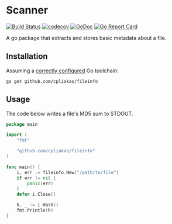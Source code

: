 # Scanner

[![Build Status](https://travis-ci.org/cpliakas/fileinfo.svg?branch=master)](https://travis-ci.org/cpliakas/fileinfo)
[![codecov](https://codecov.io/gh/cpliakas/fileinfo/branch/master/graph/badge.svg)](https://codecov.io/gh/cpliakas/fileinfo)
[![GoDoc](https://godoc.org/github.com/cpliakas/fileinfo?status.svg)](https://godoc.org/github.com/cpliakas/fileinfo)
[![Go Report Card](https://goreportcard.com/badge/github.com/cpliakas/fileinfo)](https://goreportcard.com/report/github.com/cpliakas/fileinfo)

A go package that extracts and stores basic metadata about a file.

## Installation

Assuming a [correctly configured](https://golang.org/doc/install#testing) Go
toolchain:

```shell
go get github.com/cpliakas/fileinfo
```

## Usage

The code below writes a file's MD5 sum to STDOUT.

```go
package main

import (
	"fmt"

	"github.com/cpliakas/fileinfo"
)

func main() {
	i, err := fileinfo.New("/path/to/file")
	if err != nil {
		panic(err)
	}
	defer i.Close()

	h, _ := i.Hash()
	fmt.Println(h)
}
```
